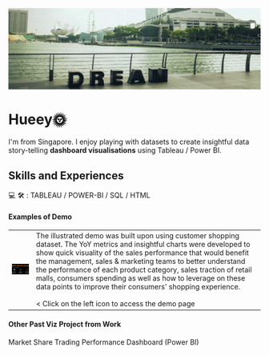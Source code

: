 ![Dashboard Visualization Creator](https://github.com/hueeylow/hueey_profile/blob/main/sg_landscape.jpg)

# Hueey🌞
I'm from Singapore. I enjoy playing with datasets to create insightful data story-telling **dashboard visualisations** using Tableau / Power BI. 

## Skills and Experiences
💻 🛠 : TABLEAU / POWER-BI / SQL / HTML


#### Examples of Demo
 <table>
  <tr>
        <td>
<a href="https://public.tableau.com/app/profile/cupcorn8676/viz/RetailDashboard_16928752762920/Dashboard1" target="_blank"><img src= "https://github.com/hueeylow/hueey_profile/blob/main/DB_snapshot_interactive.gif" width="280"/> </a></td>
    <td>The illustrated demo was built upon using customer shopping dataset. The YoY metrics and insightful charts were developed to show quick visuality of the sales performance that would benefit the management, sales & marketing teams to better understand the performance of each product category,  sales traction of retail malls, consumers spending as well as how to leverage on these data points to improve their consumers' shopping experience. <br> <br>
    < Click on the left icon to access the demo page
    </td>

  </tr>
</table> 


#### Other Past Viz Project from Work
Market Share Trading Performance Dashboard (Power BI)
